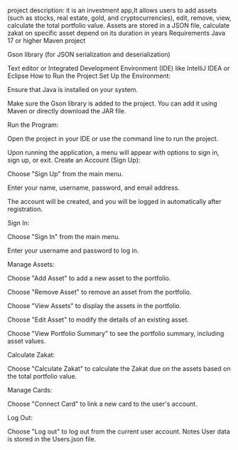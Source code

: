 project description:
it is an investment app,It allows users to add assets (such as stocks, real estate, gold, and cryptocurrencies), edit,
remove, view,  calculate the total portfolio value. Assets are stored in a JSON file, calculate zakat on specific asset depend on its duration in years
Requirements
Java 17 or higher
Maven project

Gson library (for JSON serialization and deserialization)

Text editor or Integrated Development Environment (IDE) like IntelliJ IDEA or Eclipse
How to Run the Project
Set Up the Environment:

Ensure that Java is installed on your system.

Make sure the Gson library is added to the project. You can add it using Maven or directly download the JAR file.

Run the Program:

Open the project in your IDE or use the command line to run the project.

Upon running the application, a menu will appear with options to sign in, sign up, or exit.
Create an Account (Sign Up):

Choose "Sign Up" from the main menu.

Enter your name, username, password, and email address.

The account will be created, and you will be logged in automatically after registration.

Sign In:

Choose "Sign In" from the main menu.

Enter your username and password to log in.

Manage Assets:

Choose "Add Asset" to add a new asset to the portfolio.

Choose "Remove Asset" to remove an asset from the portfolio.

Choose "View Assets" to display the assets in the portfolio.

Choose "Edit Asset" to modify the details of an existing asset.

Choose "View Portfolio Summary" to see the portfolio summary, including asset values.

Calculate Zakat:

Choose "Calculate Zakat" to calculate the Zakat due on the assets based on the total portfolio value.

Manage Cards:

Choose "Connect Card" to link a new card to the user's account.

Log Out:

Choose "Log out" to log out from the current user account.
Notes
User data is stored in the Users.json file.
